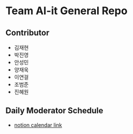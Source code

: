 # Team AI-it General Repo

## Contributor
- 김재현
- 박진영
- 안성민
- 양재욱
- 이연걸
- 조범준
- 진혜원


## Daily Moderator Schedule
- <a href="https://sore-wish-0f1.notion.site/fa29c3ae50644f92b52a4dea8ee99e19?v=feb777af62ad4f64a656118c0dbe3ab3" target="_blank">notion calendar link</a>

